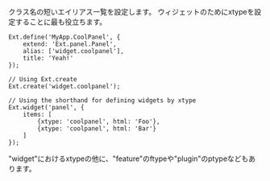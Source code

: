 クラス名の短いエイリアス一覧を設定します。 ウィジェットのためにxtypeを設定することに最も役立ちます。

    Ext.define('MyApp.CoolPanel', {
        extend: 'Ext.panel.Panel',
        alias: ['widget.coolpanel'],
        title: 'Yeah!'
    });

    // Using Ext.create
    Ext.create('widget.coolpanel');

    // Using the shorthand for defining widgets by xtype
    Ext.widget('panel', {
        items: [
            {xtype: 'coolpanel', html: 'Foo'},
            {xtype: 'coolpanel', html: 'Bar'}
        ]
    });

"widget"におけるxtypeの他に、"feature"のftypeや"plugin"のptypeなどもあります。
